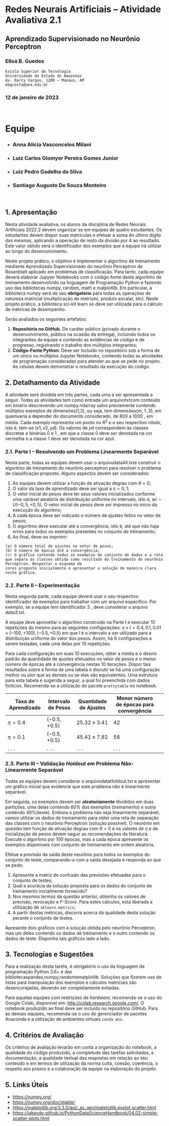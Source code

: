 # Redes Neurais Artificiais – Atividade Avaliativa 2.1

## Aprendizado Supervisionado no Neurônio Perceptron

### Elloá B. Guedes

```
Escola Superior de Tecnologia
Universidade do Estado do Amazonas
Av. Darcy Vargas, 1200 – Manaus, AM
ebgcosta@uea.edu.br
```
### 12 de janeiro de 2023
<br>

# Equipe
- ### Anna Alicia Vasconcelos Milani
- ### Luiz Carlos Glomyer Pereira Gomes Junior
- ### Luiz Pedro Gadelha da Silva
- ### Santiago Augusto De Souza Monteiro
<br>

## 1. Apresentação

Nesta atividade avaliativa, os alunos da disciplina de Redes Neurais Artificiais 2022.2 devem organizar se em equipes de quatro estudantes. Os estudantes devem dispor suas matrículas e efetuar a soma do último dígito das mesmas, aplicando a operação de resto da divisão por 4 ao resultado. Este valor obtido será o identificador dos exemplos que a equipe irá utilizar ao longo do desenvolvimento.

Neste projeto prático, o objetivo é implementar o algoritmo de treinamento mediante Aprendizado Supervisionado do neurônio Perceptron de Rosenblatt aplicado em problemas de classificação. Para tanto, cada equipe deverá elaborar Jupyter Notebooks com o código-fonte deste algoritmo de treinamento desenvolvido na linguagem de Programação Python e fazendo uso das bibliotecas numpy, random, math e matplotlib. Em particular, a biblioteca numpy será de uso **obrigatório** para todas as operações de natureza matricial (multiplicação de matrizes, produto escalar, etc). Neste projeto prático, a biblioteca sci-kit learn só deve ser utilizada para o cálculo de métricas de desempenho. 

Serão avaliados os seguintes artefatos:

1. **Repositório no GitHub**. De caráter público (privado durante o desenvolvimento, público na ocasião da entrega), incluindo todos os integrantes da equipe e contendo as evidências de código e de progresso, registrando o trabalho dos múltiplos integrantes;
2. **Código-Fonte Python**. Deve ser incluído no repositório sob a forma de um único ou múltiplos Jupyter Notebooks, contendo todas as atividades de programação consideradas para atender ao que se pede no projeto. As células devem demonstrar o resultado da execução do código.

## 2. Detalhamento da Atividade

A atividade será dividida em três partes, cada uma a ser apresentada a seguir. Todas as atividades tem como entrada um arquivotxtcom conteúdo em binário descrevendo um numpy.ndarray salvo previamente contendo múltiplos exemplos de dimensões(1,3), ou seja, tem dimensões(m, 1 ,3), em quemvaria a depender do documento considerado, de 800 a 1000 , em média. Cada exemplo representa um ponto no $R^2$ e o seu respectivo rótulo, isto é, tem-se $(x 1 ,x 2 ,yd)$. Os valores de $yd$ correspondem às classes discretas e binárias 0 e 1 , em que a classe 0 deve ser denotada na cor vermelha e a classe 1 deve ser denotada na cor azul.

### 2.1. Parte I – Resolvendo um Problema Linearmente Separável

Nesta parte, todas as equipes devem usar o arquivodataAll.txte construir o algoritmo de treinamento do neurônio perceptron para resolver o problema de classificação proposto. Alguns aspectos devem ser considerados:

1. As equipes devem utilizar a função de ativação degrau com $θ= 0$;
2. O valor da taxa de aprendizado deve ser igual a $η= 0, 1$;
3. O vetor inicial de pesos deve ter seus valores inicializados conforme uma variável aleatória de distribuição uniforme no intervalo, isto é, $wi∼U(− 0 , 5 ,+ 0,5)$. O vetor inicial de pesos deve ser impresso no início da execução do algoritmo;
4. A cada época deve ser indicado o número de ajustes feitos no vetor de pesos;
5. O algoritmo deve executar até a convergência, isto é, até que não haja erros para todos os exemplos presentes no conjunto de treinamento;
6. Ao final, deve-se imprimir:

```
(a) O número total de ajustes no vetor de pesos;
(b) O número de épocas até a convergência;
(c) O gráfico contendo todos os exemplos do conjunto de dados e a reta que separa as classes obtida como resultado do treinamento do neurônio Perceptron. Respeitar o esquema de
cores proposto inicialmente e apresentar a solução de maneira clara neste gráfico.
```
### 2.2. Parte II – Experimentação

Nesta segunda parte, cada equipe deverá usar o seu respectivo identificador de exemplos para trabalhar com um arquivo específico. Por exemplo, se a equipe tem identificador 3 , deve considerar o arquivo _data3.txt_.

A equipe deve aproveitar o algoritmo construído na Parte I e executar 10 repetições do mesmo para as seguintes configurações: $η×I={ 0. 4 , 0. 1 , 0. 01 }×{(− 100 ,+100),(− 0. 5 ,+0.5)}$ em que _I_ é o intervalo a ser utilizado para a distribuição uniforme do valor dos pesos. Assim, há 6 configurações
a serem testadas, cada uma delas por 10 repetições.

Para cada configuração em suas 10 execuções, obter a média e o desvio padrão da quantidade
de ajustes efetuados no vetor de pesos e o menor número de épocas até a convergência nestas 10 iterações. Dispor tais resultados sobre a forma de uma tabela e discutir se há uma configuração melhor ou pior que as demais ou se elas são equivalentes. Uma estrutura para esta tabela é sugerida a seguir, a qual foi preenchida com dados fictícios. Recomenda-se a utilização do pacote ``prettytable`` no notebook.

| Taxa de Aprendizado | Intervalo de Pesos | Quantidade de Ajustes | Menor número de épocas para convergência |   |
|---------------------|--------------------|-----------------------|------------------------------------------|---|
| $η = 0.4$             | $(−0.5, + 0.5)$      | $25.32 ± 3.41$          | $42$                                       |   |
| $η = 0.1$             | $(−0.5, + 0.5)$      | $45.41 ± 7.82$          | $56$                                       |   |
| . . .               | . . .              | . . .                 | . . .                                    |   |

### 2.3. Parte III – Validação _Holdout_ em Problema Não-Linearmente Separável

Todas as equipes devem considerar o arquivodataHoldout.txt e apresentar um gráfico inicial que evidencie que este problema não é linearmente separável.

Em seguida, os exemplos devem ser __aleatoriamente__ divididos em duas partições, uma delas contendo _60%_ dos exemplos (treinamento) e outra contendo 40%(teste). Embora o problema não seja linearmente separável, vamos utilizar os dados de treinamento para obter uma reta de separação
das classes com o neurônio Perceptron (solução possível). O neurônio em questão tem função de ativação degrau com $θ = 0$ e os valores de $η$ e de inicialização de pesos devem seguir as recomendações da literatura. Execute o algoritmo por 100 épocas, mas a cada época apresente os exemplos disponíveis com conjunto de treinamento em ordem aleatória.

Efetue a previsão da saída deste neurônio para todos os exemplos do conjunto de teste, comparando-a com a saída desejada e responda ao que se pede:

1. Apresente a matriz de confusão das previsões efetuadas para o conjunto de testes;
2. Qual a acurácia da solução proposta para os dados do conjunto de treinamento inicialmente fornecido?
3. Nos mesmos termos da questão anterior, obtenha os valores de precisão, revocação e _F-Score_. Para estes cálculos, está liberada a utilização de ``sklearn.metrics``;
4. A partir destas métricas, discorra acerca da qualidade desta solução perante o conjunto de testes.

Apresente dois gráficos com a solução obtida pelo neurônio Perceptron, mas um deles contendo os dados de treinamento e o outro contendo os dados de teste. Disponha tais gráficos lado a lado.

## 3. Tecnologias e Sugestões

Para a realização desta tarefa, é obrigatório o uso da linguagem de programação Python 3.6+ e das bibliotecaspandas,numpy,randomematplotlib. Soluções que fizerem uso de listas para manipulação dos exemplos e cálculos matriciais são desencorajadas, devendo ser completamente evitadas.

Para aquelas equipes com restrições de _hardware_, recomenda-se o uso do Google Colab, disponível
em: <http://colab.research.google.com/>. O notebook produzido ao final deve ser incluído no repositório GitHub. Para as demais equipes, recomenda-se o uso do gerenciador de pacotes Anaconda e a utilização de ambientes virtuais ``conda env``.

## 4. Critérios de Avaliação

Os critérios de avaliação levarão em conta a organização do notebook, a qualidade do código produzido, a completude das tarefas solicitadas, a documentação, a qualidade textual das respostas em relação ao seu conteúdo e em termos de utilização da norma culta, coesão, coerência, o respeito aos prazos e a colaboração da equipe na elaboração do projeto.

## 5. Links Úteis

- <https://numpy.org/>
- <https://numpy.org/doc/stable/>
- <https://matplotlib.org/3.3.0/api/_as_gen/matplotlib.pyplot.scatter.html>
- <https://jakevdp.github.io/PythonDataScienceHandbook/04.02-simple-scatter-plots.html>


